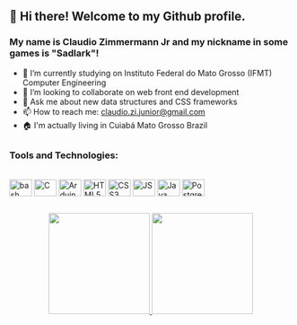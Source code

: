 ## 👋 Hi there! Welcome to my Github profile.
### My name is Claudio Zimmermann Jr and my nickname in some games is "Sadlark"!
          
- 🔭 I’m currently studying on Instituto Federal do Mato Grosso (IFMT) Computer Engineering
- 👯 I’m looking to collaborate on web front end development
- 💬 Ask me about new data structures and CSS frameworks
- 📫 How to reach me: claudio.zi.junior@gmail.com
- 🏠 I'm actually living in Cuiabá Mato Grosso Brazil

##

### Tools and Technologies:
<div style="display: inline_block"><br>
 <img align="center" alt="bash" height="30" width="40" src="https://cdn.jsdelivr.net/gh/devicons/devicon/icons/bash/bash-original.svg" />
 <img align="center" alt="C" height="30" width="40" src="https://cdn.jsdelivr.net/gh/devicons/devicon/icons/c/c-original.svg" />
 <img align="center" alt="Arduino" height="30" width="40" src="https://cdn.jsdelivr.net/gh/devicons/devicon/icons/arduino/arduino-original-wordmark.svg" />
 <img align="center" alt="HTML5" height="30" width="40" src="https://cdn.jsdelivr.net/gh/devicons/devicon/icons/html5/html5-original.svg" />
 <img align="center" alt="CSS3" height="30" width="40" src="https://cdn.jsdelivr.net/gh/devicons/devicon/icons/css3/css3-original.svg" />
 <img align="center" alt="JS" height="30" width="40" src="https://cdn.jsdelivr.net/gh/devicons/devicon/icons/javascript/javascript-original.svg" />
 <img align="center" alt="Java" height="30" width="40" src="https://cdn.jsdelivr.net/gh/devicons/devicon/icons/java/java-original.svg" />
 <img align="center" alt="Postgresql" height="30" width="40" src="https://cdn.jsdelivr.net/gh/devicons/devicon/icons/postgresql/postgresql-original.svg" />

##

<div align="center">
  <a href="https://github.com/Sadlark1993">
    <img height="180em" src="https://github-readme-stats.vercel.app/api/top-langs/?username=Sadlark1993&layout=compact&langs_count=7&theme=vue-dark"/>
    <img height="180em" src="https://github-readme-stats.vercel.app/api?username=Sadlark1993&show_icons=true&theme=vue-dark&include_all_commits=true&count_private=true"/>
</div>
